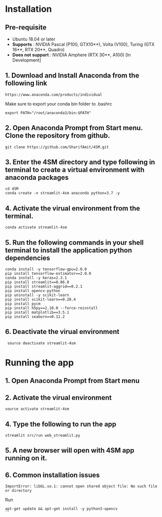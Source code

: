# Installation 

## Pre-requisite
- Ubuntu 18.04 or later
- **Supports** : NVIDIA Pascal (P100, GTX10**), Volta (V100), Turing (GTX 16**, RTX 20**, Quadro)
- **Does not support** : NVIDIA Amphere (RTX 30**, A100) [In Development]

## 1. Download and Install Anaconda from the following link

```
https://www.anaconda.com/products/individual
```
Make sure to export your conda bin folder to .bashrc
```
export PATH="/root/anaconda3/bin:$PATH"
```

## 2. Open Anaconda Prompt from Start menu. Clone the repository from github. 
```
git clone https://github.com/SharifAmit/4SM.git
```

## 3. Enter the 4SM directory and type following in terminal to create a virtual environment with anaconda packages
```
cd 4SM
conda create -n streamlit-4sm anaconda python=3.7 -y
```
## 4. Activate the virual environment from the terminal.
```
conda activate streamlit-4sm
```
## 5. Run the following commands in your shell terminal to install the application python dependencies
```
conda install -y tensorflow-gpu=2.0.0
pip install tensorflow-estimator==2.0.0
conda install -y keras=2.3.1
pip install streamlit==0.86.0
pip install streamlit-aggrid==0.2.1
pip install opencv-python
pip uninstall -y scikit-learn
pip install scikit-learn==0.20.4
pip install pycm
pip install h5py==2.10.0 --force-reinstall
pip install matplotlib==3.5.1
pip install seaborn==0.11.2
```
## 6. Deactivate the virual environment
```
 source deactivate streamlit-4sm
```

# Running the app

## 1. Open Anaconda Prompt from Start menu 

## 2. Activate the virual environment
```
source activate streamlit-4sm
```
## 4. Type the following to run the app
```
streamlit src/run web_streamlit.py
```
## 5. A new browser will open with 4SM app running on it. 

## 6. Common installation issues

```
ImportError: libGL.so.1: cannot open shared object file: No such file or directory
```
Run
```
apt-get update && apt-get install -y python3-opencv
``